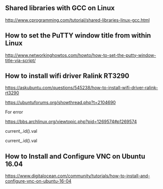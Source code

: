 ## Shared libraries with GCC on Linux
http://www.cprogramming.com/tutorial/shared-libraries-linux-gcc.html

## How to set the PuTTY window title from within Linux
http://www.networkinghowtos.com/howto/how-to-set-the-putty-window-title-via-script/

## How to install wifi driver Ralink RT3290
https://askubuntu.com/questions/545238/how-to-install-wifi-driver-ralink-rt3290

https://ubuntuforums.org/showthread.php?t=2104690

For error

https://bbs.archlinux.org/viewtopic.php?pid=1269574#p1269574

current_.id().val

current_.id().val

## How to Install and Configure VNC on Ubuntu 16.04
https://www.digitalocean.com/community/tutorials/how-to-install-and-configure-vnc-on-ubuntu-16-04
